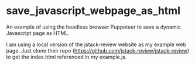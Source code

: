 # save_javascript_webpage_as_html
An example of using the headless browser Puppeteer to save a dynamic Javascript page as HTML.

I am using a local version of the jstack-review website as my example web page. Just clone their repo (https://github.com/jstack-review/jstack-review) to get the index.html referenced in my example.js.
